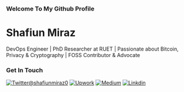 ### Welcome To My Github Profile

# Shafiun Miraz

DevOps Engineer | PhD Researcher at RUET | Passionate about Bitcoin, Privacy & Cryptography | FOSS Contributor & Advocate 

### Get In Touch

[![Twitter@shafiunmiraz0](https://img.shields.io/badge/Follow-Me-1DA1F2?style=plastic&logo=twitter)]([https://twitter.com/shafiunmiraz0](https://twitter.com/BitcoinSummary))
[![Upwork](https://img.shields.io/badge/Hire-Me-6FDA44&?style=plastic&logo=upwork)](https://www.upwork.com/o/profiles/users/~01403a10ba0dff5635/)
[![Medium](https://img.shields.io/badge/Follow-Me-14161A?style=plastic&logo=medium)](https://medium.com/@shafiunmiraz0)
[![Linkdin](https://img.shields.io/badge/Connect-Me-1DA1F2?style=plastic&logo=linkedin)](https://www.linkedin.com/in/shafiunmiraz0?lipi=urn%3Ali%3Apage%3Ad_flagship3_profile_view_base_contact_details%3Bne4yOxyDRcShqSgYrVLHjQ%3D%3D) 
  


